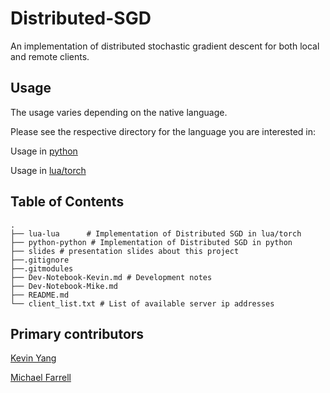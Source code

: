 # Distributed-SGD

An implementation of distributed stochastic gradient descent for both local and remote clients.

## Usage

The usage varies depending on the native language. 

Please see the respective directory for the language you are interested in:

Usage in [python](https://github.com/michaelfarrell76/Distributed-SGD/tree/master/python-python) 

Usage in [lua/torch](https://github.com/michaelfarrell76/Distributed-SGD/tree/master/lua-lua) 

## Table of Contents
```
.
├── lua-lua	     # Implementation of Distributed SGD in lua/torch
├── python-python # Implementation of Distributed SGD in python
├── slides # presentation slides about this project
├──.gitignore	
├──.gitmodules 
├── Dev-Notebook-Kevin.md # Development notes
├── Dev-Notebook-Mike.md
├── README.md
└── client_list.txt # List of available server ip addresses
```


## Primary contributors

[Kevin Yang](https://github.com/kyang01)

[Michael Farrell](https://github.com/michaelfarrell76)

